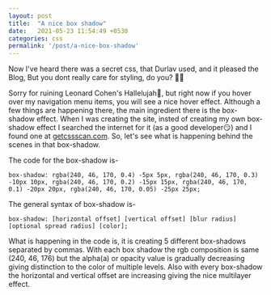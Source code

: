 ```yaml
---
layout: post
title:  "A nice box shadow"
date:   2021-05-23 11:54:49 +0530
categories: css
permalink: '/post/a-nice-box-shadow'
---
```


Now I've heard there was a secret css, that Durlav used, and it pleased the Blog, But you dont really care for styling, do you? 🎵🎼

Sorry for ruining Leonard Cohen's Hallelujah🤤, but right now if you hover over my navigation menu items, you will see a nice hover effect. Although a few things are happening there, the main ingredient there is the box-shadow effect. When I was creating the site, insted of creating my own box-shadow effect I searched the internet for it (as a good developer😏) and I found one at [getcssscan.com](https://getcssscan.com/css-box-shadow-examples). So, let's see what is happening behind the scenes in that box-shadow.

The code for the box-shadow is-
```
box-shadow: rgba(240, 46, 170, 0.4) -5px 5px, rgba(240, 46, 170, 0.3) -10px 10px, rgba(240, 46, 170, 0.2) -15px 15px, rgba(240, 46, 170, 0.1) -20px 20px, rgba(240, 46, 170, 0.05) -25px 25px;
```

The general syntax of box-shadow is-
```
box-shadow: [horizontal offset] [vertical offset] [blur radius] [optional spread radius] [color];
```

What is happening in the code is, it is creating 5 different box-shadows separated by commas. With each box shadow the rgb composition is same (240, 46, 176) but the alpha(a) or opacity value is gradually decreasing giving distinction to the color of multiple levels. Also with every box-shadow the horizontal and vertical offset are increasing giving the nice multilayer effect.